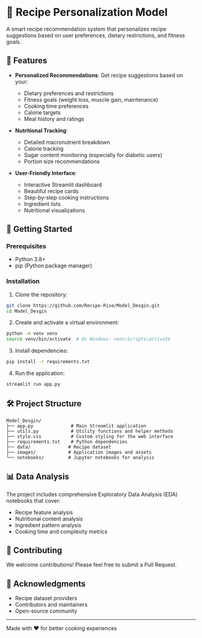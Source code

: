 # 🍳 Recipe Personalization Model

A smart recipe recommendation system that personalizes recipe suggestions based on user preferences, dietary restrictions, and fitness goals.

## 🌟 Features

- **Personalized Recommendations**: Get recipe suggestions based on your:
  - Dietary preferences and restrictions
  - Fitness goals (weight loss, muscle gain, maintenance)
  - Cooking time preferences
  - Calorie targets
  - Meal history and ratings

- **Nutritional Tracking**:
  - Detailed macronutrient breakdown
  - Calorie tracking
  - Sugar content monitoring (especially for diabetic users)
  - Portion size recommendations

- **User-Friendly Interface**:
  - Interactive Streamlit dashboard
  - Beautiful recipe cards
  - Step-by-step cooking instructions
  - Ingredient lists
  - Nutritional visualizations

## 🚀 Getting Started

### Prerequisites
- Python 3.8+
- pip (Python package manager)

### Installation

1. Clone the repository:
```bash
git clone https://github.com/Recipe-Rise/Model_Desgin.git
cd Model_Desgin
```

2. Create and activate a virtual environment:
```bash
python -m venv venv
source venv/bin/activate  # On Windows: venv\Scripts\activate
```

3. Install dependencies:
```bash
pip install -r requirements.txt
```

4. Run the application:
```bash
streamlit run app.py
```

## 🛠️ Project Structure

```
Model_Desgin/
├── app.py              # Main Streamlit application
├── utils.py            # Utility functions and helper methods
├── style.css           # Custom styling for the web interface
├── requirements.txt    # Python dependencies
├── data/              # Recipe dataset
├── images/            # Application images and assets
└── notebooks/         # Jupyter notebooks for analysis
```

## 📊 Data Analysis

The project includes comprehensive Exploratory Data Analysis (EDA) notebooks that cover:
- Recipe feature analysis
- Nutritional content analysis
- Ingredient pattern analysis
- Cooking time and complexity metrics

## 🤝 Contributing

We welcome contributions! Please feel free to submit a Pull Request.


## 🙏 Acknowledgments

- Recipe dataset providers
- Contributors and maintainers
- Open-source community

---

Made with ❤️ for better cooking experiences